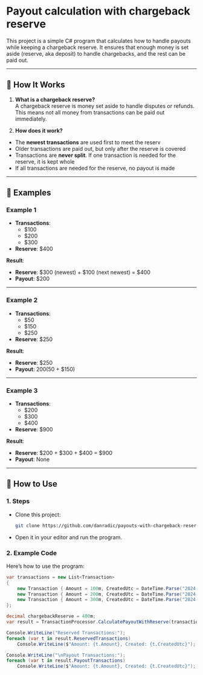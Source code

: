 # Payout calculation with chargeback reserve

This project is a simple C# program that calculates how to handle payouts while keeping a chargeback reserve. It ensures that enough money is set aside (reserve, aka deposit) to handle chargebacks, and the rest can be paid out.

---

## 📖 How It Works

1. **What is a chargeback reserve?**  
   A chargeback reserve is money set aside to handle disputes or refunds. This means not all money from transactions can be paid out immediately.

2. **How does it work?**
- The **newest transactions** are used first to meet the reserv
- Older transactions are paid out, but only after the reserve is covered
- Transactions are **never split**. If one transaction is needed for the reserve, it is kept whole
- If all transactions are needed for the reserve, no payout is made

---

## 🧮 Examples

### **Example 1**
- **Transactions**:  
  - $100  
  - $200  
  - $300  
- **Reserve**: $400  

**Result**:  
- **Reserve**: $300 (newest) + $100 (next newest) = $400  
- **Payout**: $200  

---

### **Example 2**
- **Transactions**:  
  - $50  
  - $150  
  - $250  
- **Reserve**: $250  

**Result**:  
- **Reserve**: $250  
- **Payout**: $200 ($50 + $150)

---

### **Example 3**
- **Transactions**:  
  - $200  
  - $300  
  - $400  
- **Reserve**: $900  

**Result**:  
- **Reserve**: $200 + $300 + $400 = $900  
- **Payout**: None  

---

## 🚀 How to Use

### 1. **Steps**
   - Clone this project:
     ```bash
     git clone https://github.com/danradic/payouts-with-chargeback-reserve.git
     ```
   - Open it in your editor and run the program.

### 2. **Example Code**
Here’s how to use the program:

```csharp
var transactions = new List<Transaction>
{
    new Transaction { Amount = 100m, CreatedUtc = DateTime.Parse("2024-11-20 10:00:00") },
    new Transaction { Amount = 200m, CreatedUtc = DateTime.Parse("2024-11-20 11:00:00") },
    new Transaction { Amount = 300m, CreatedUtc = DateTime.Parse("2024-11-20 12:00:00") }
};

decimal chargebackReserve = 400m;
var result = TransactionProcessor.CalculatePayoutWithReserve(transactions, chargebackReserve);

Console.WriteLine("Reserved Transactions:");
foreach (var t in result.ReservedTransactions)
    Console.WriteLine($"Amount: {t.Amount}, Created: {t.CreatedUtc}");

Console.WriteLine("\nPayout Transactions:");
foreach (var t in result.PayoutTransactions)
    Console.WriteLine($"Amount: {t.Amount}, Created: {t.CreatedUtc}");
